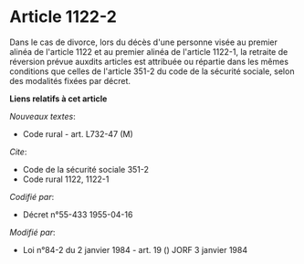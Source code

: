 # Article 1122-2

Dans le cas de divorce, lors du décès d'une personne visée au premier alinéa de l'article 1122 et au premier alinéa de
l'article 1122-1, la retraite de réversion prévue auxdits articles est attribuée ou répartie  dans les mêmes conditions que
celles de l'article 351-2 du code de la sécurité sociale, selon des modalités fixées par décret.

**Liens relatifs à cet article**

_Nouveaux textes_:

  - Code rural - art. L732-47 (M)

_Cite_:

  - Code de la sécurité sociale 351-2
  - Code rural 1122, 1122-1

_Codifié par_:

  - Décret n°55-433 1955-04-16

_Modifié par_:

  - Loi n°84-2 du 2 janvier 1984 - art. 19 () JORF 3 janvier 1984
